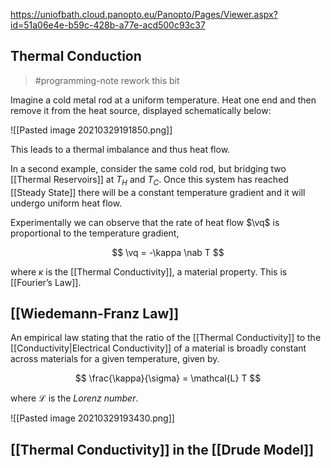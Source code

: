 https://uniofbath.cloud.panopto.eu/Panopto/Pages/Viewer.aspx?id=51a06e4e-b59c-428b-a77e-acd500c93c37

## Thermal Conduction

> #programming-note rework this bit

Imagine a cold metal rod at a uniform temperature. Heat one end and then remove it from the heat source, displayed schematically below:

![[Pasted image 20210329191850.png]]

This leads to a thermal imbalance and thus heat flow.

In a second example, consider the same cold rod, but bridging two [[Thermal Reservoirs]] at $T_H$ and $T_C$. Once this system has reached [[Steady State]] there will be a constant temperature gradient and it will undergo uniform heat flow.

Experimentally we can observe that the rate of heat flow $\vq$ is proportional to the temperature gradient,

$$
\vq = -\kappa \nab T
$$

where $\kappa$ is the [[Thermal Conductivity]], a material property. This is [[Fourier’s Law]].

## [[Wiedemann-Franz Law]]

An empirical law stating that the ratio of the [[Thermal Conductivity]] to the [[Conductivity|Electrical Conductivity]] of a material is broadly constant across materials for a given temperature, given by.

$$
\frac{\kappa}{\sigma} = \mathcal{L} T
$$

where $\mathcal{L}$ is the *Lorenz number*.

![[Pasted image 20210329193430.png]]

## [[Thermal Conductivity]] in the [[Drude Model]]

